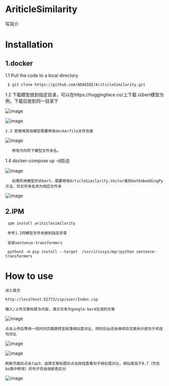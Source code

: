 
# AriticleSimilarity

写简介

# Installation

  ## 1.docker
  
   1.1 Pull the code to a local directory
   
     $ git clone https://github.com/ADAQIQI/AriticleSimilarity.git
     
   1.2 下载模型放到指定目录，可以在https://huggingface.co/上下载  以bert模型为例，下载后放到同一目录下

   ![image](https://github.com/ADAQIQI/AriticleSimilarity/assets/168393168/e5d54c71-52d5-45eb-a416-e73b6f5d5df8)

   ![image](https://github.com/ADAQIQI/AriticleSimilarity/assets/168393168/e8e4cf34-99ec-44cf-b7cf-873df537f234)



    




    1.3 若使用其他模型需要修改dockerfile文件及类

   
   ![image](https://github.com/ADAQIQI/AriticleSimilarity/assets/168393168/dc7fe43b-3f9a-4c14-afb8-716f752be7e1)




     




       修改为你所下模型文件夹名。
    
   1.4 docker-compose up -d启动

     
![image](https://github.com/ADAQIQI/AriticleSimilarity/assets/168393168/64c6f592-f9fd-4c30-bfab-6e8e3da4b15b)


       如果所用模型并非bert，需要修改ArticleSimilarity.Vector类的GetEmbeddingPy方法，将文件夹名改为相应文件夹
       
 ![image](https://github.com/ADAQIQI/AriticleSimilarity/assets/168393168/b3e84558-6e9e-48ea-aab0-9e5c30ecbabd)



   ## 2.IPM

     zpm install ariticlesimilarity

     参考1.2将模型文件夹放到指定目录

     安装sentence-transformers
     
     python3 -m pip install --target  /usr/irissys/mgr/python sentence-transformers 
   

# How to use

    进入首页 

    http://localhost:52773/csp/user/Index.csp
    
    输入/上传文章标题与内容，演示文本为google-bard生成的文章

 ![image](https://github.com/ADAQIQI/AriticleSimilarity/assets/168393168/6f33434e-583f-443f-a022-668b3732e48a)

    
    点击上传后等待一段时间页面跳转至段落相似度对比，同时后台还会继续将文章拆分成句子并逐句对比
    

 ![image](https://github.com/ADAQIQI/AriticleSimilarity/assets/168393168/e9dfcddf-e4fd-4df0-b663-0ede4e6a493c)

     

  ![image](https://github.com/ADAQIQI/AriticleSimilarity/assets/168393168/3f2ebe3f-c142-46b1-b380-40ddc21afdea)

     

    刷新页面后点击tap3，选择文章标题后点击按钮查看句子相似度对比，相似度高于0.7（可在bo类中修改）的句子将会按颜色区分

  ![image](https://github.com/ADAQIQI/AriticleSimilarity/assets/168393168/4710c0de-045c-48f0-bced-347febd4ee8b)





    
